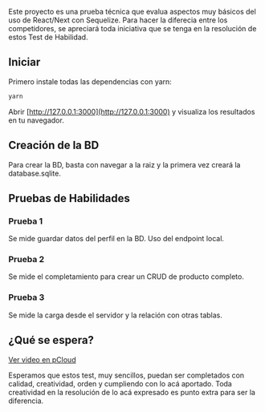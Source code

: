 Este proyecto es una prueba técnica que evalua aspectos muy básicos del uso de React/Next con Sequelize. Para hacer la diferecia entre los competidores, se apreciará toda iniciativa que se tenga en la resolución de estos Test de Habilidad.

## Iniciar

Primero instale todas las dependencias con yarn:

```bash
yarn 
```

Abrir [http://127.0.0.1:3000](http://127.0.0.1:3000) y visualiza los resultados en tu navegador.

## Creación de la BD

Para crear la BD, basta con navegar a la raiz y la primera vez creará la database.sqlite.

## Pruebas de Habilidades

### Prueba 1

Se mide guardar datos del perfil en la BD. Uso del endpoint local.

### Prueba 2

Se mide el completamiento para crear un CRUD de producto completo.

### Prueba 3

Se mide la carga desde el servidor y la relación con otras tablas.

## ¿Qué se espera?

[Ver video en pCloud](https://u.pcloud.link/publink/show?code=XZfTFY5Zzkp5u8Vxj7LpcaupS2GOAmsRomhk)


Esperamos que estos test, muy sencillos, puedan ser completados con calidad, creatividad, orden y cumpliendo con lo acá aportado. Toda creatividad en la resolución de lo acá expresado es punto extra para ser la diferencia.